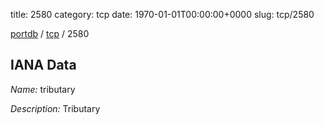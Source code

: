 title: 2580
category: tcp
date: 1970-01-01T00:00:00+0000
slug: tcp/2580

[portdb](/) / [tcp](/category/tcp.html) / 2580


## IANA Data

_Name:_ tributary

_Description:_ Tributary


